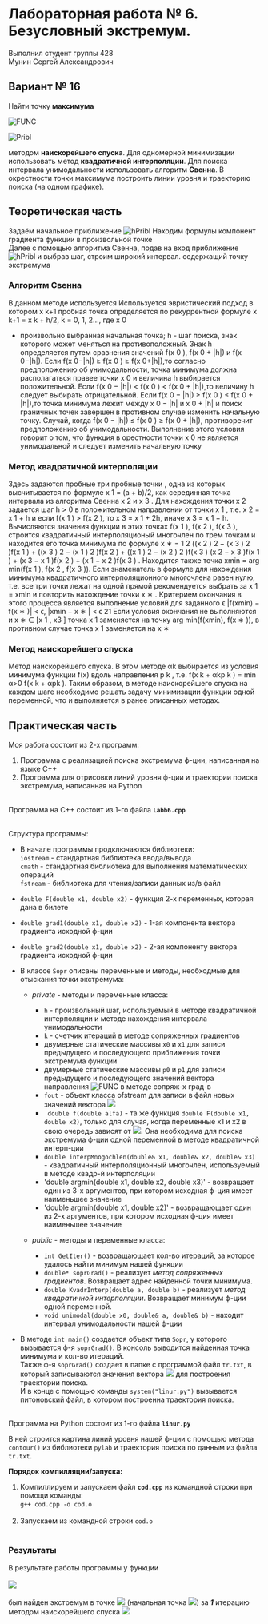 # Лабораторная работа № 6. Безусловный экстремум.

Выполнил студент группы 428  
Мунин Сергей Александрович

## Вариант № 16
Найти точку **максимума**

![FUNC](Images/FUNC.png)

![Pribl](Images/Pribl.png)

методом **наискорейшего спуска**. Для одномерной минимизации использовать метод **квадратичной интерполяции**.
Для поиска интервала унимодальности использовать алгоритм **Свенна**.
В окрестности точки максимума построить линии уровня и траекторию поиска (на одном графике).
## Теоретическая часть

Задаём начальное приближение ![hPribl](Images/Pribl.png)
Находим формулы компонент градиента функции в произвольной точке<br>
Далее с помощью алгоритма Свенна, подав на вход приближение ![hPribl](Images/Pribl.png) и выбрав шаг, строим широкий интервал. содержащий точку экстремума<br>
### Алгоритм Свенна
В данном методе используется Используется эвристический подход в котором
x
k+1 пробная точка определяется по рекуррентной формуле
x
k+1 = x
k + h/2, k = 0, 1, 2...,
где
x
0
- произвольно выбранная начальная точка;
h - шаг поиска, знак которого может меняться на противоположный.
Знак h определяется путем сравнения значений f(x
0
), f(x
0 + |h|)
и f(x
0−|h|). Если f(x
0−|h|) ≥ f(x
0
) ≥ f(x
0+|h|),то согласно предположению об унимодальности, точка минимума должна располагаться правее точки x
0 и величина h выбирается положительной.
Если f(x
0 − |h|) < f(x
0
) < f(x
0 + |h|),то величину h следует выбирать отрицательной. Если f(x
0 − |h|) ≥ f(x
0
) ≤ f(x
0 + |h|),то точка
минимума лежит между x
0 − |h| и x
0 + |h| и поиск граничных точек
завершен в противном случае изменить начальную точку. Случай,
когда f(x
0 − |h|) ≤ f(x
0
) ≥ f(x
0 + |h|), противоречит предположению об унимодальности. Выполнение этого условия говорит о том,
что функция в орестности точки x
0 не является унимодальной и
следует изменить начальную точку 

### Метод квадратичной интерполяции

Здесь задаются пробные три пробные точки , одна из которых высчитывается по формуле x
1 = (a + b)/2, как серединная точка интервала из алгоритма Свенна x
2 и
x
3
. Для нахождения точки x
2
задается шаг h > 0 в положительном
направлении от точки x
1
, т.е. x
2 = x
1 + h и если
f(x
1
) > f(x
2
), то x
3 = x
1 + 2h, иначе x
3 = x
1 − h.
Вычисляются значения функции в этих точках f(x
1
), f(x
2
), f(x
3
),
строится квадратичный интерполяционый многочлен по трем точкам и находится его точка минимума по формуле
x
∗ =
1
2
((x
2
)
2 − (x
3
)
2
)f(x
1
) + ((x
3
)
2 − (x
1
)
2
)f(x
2
) + ((x
1
)
2 − (x
2
)
2
)f(x
3
)
(x
2 − x
3
)f(x
1
) + (x
3 − x
1
)f(x
2
) + (x
1 − x
2
)f(x
3
)
.
Находится также точка xmin = arg min(f(x
1
), f(x
2
, f(x
3
)).
Если знаменатель в формуле для нахождения минимума квадратичного интерполяционного многочлена равен нулю, т.е. все три
точки лежат на одной прямой рекомендуется выбрать за x
1 = xmin
и повторить нахождение точки x
∗
.
Критерием окончания в этого процесса является выполнение условий для заданного ϵ
|f(xmin) − f(x
∗
)| < ϵ, |xmin − x
∗
| < ϵ
21
Если условия окончания не выполняются и
x
∗ ∈ [x
1
, x3
]
точка x
1
заменяется на точку arg min(f(xmin), f(x
∗
)), в противном случае точка x
1
заменяется на x
∗

### Метод наискорейшего спуска
 Метод наискорейшего спуска. В этом методе αk выбирается из условия минимума функции f(x) вдоль направления p
k
, т.е.
f(x
k + αkp
k
) = min
α>0
f(x
k + αpk
).
Таким образом, в методе наискорейшего спуска на каждом шаге
необходимо решать задачу минимизации функции одной переменной, что и выполняется в ранее описанных методах.
## Практическая часть
Моя работа состоит из 2-х программ: <br>
1) Программа с реализацией поиска экстремума ф-ции, написанная на языке C++<br>
2) Программа для отрисовки линий уровня ф-ции и траектории поиска экстремума, написанная на Python<br><br>

Программа на C++ состоит из 1-го файла **`Labb6.cpp`**<br><br>

Структура программы:<br>
* В начале программы продключаются библиотеки: <br>
     `iostream` - стандартная библиотека ввода/вывода<br>
     `cmath` - стандартная библиотека для выполнения математических операций <br>
     `fstream` - библиотека для чтения/записи данных из/в файл <br>
* `double F(double x1, double x2)` - функция 2-х переменных, которая дана в билете<br>
* `double grad1(double x1, double x2)` - 1-ая компонента вектора градиента исходной ф-ции<br>
* `double grad2(double x1, double x2)` - 2-ая компоненту вектора градиента исходной ф-ции<br>
* В классе `Sopr` описаны переменные и методы, необходмые для отыскания точки экстремума:
  * *private* - методы и переменные класса:<br>
    * `h` - произвольный шаг, используемый в методе квадратичной интерполяции и методе нахождения интервала унимодальности
    * `k` - счетчик итераций в методе сопряженных градиентов
    * двумерные статические массивы `x0` и  `x1` для записи предыдущего и последующего приближения точки экстремума функции
    * двумерные статические массивы `p0` и  `p1` для записи предыдущего и последующего значений вектора направления                            ![FUNC](Images/vectP.png) в методе сопряж-х град-в
    * `fout` - объект класса ofstream для записи в файл новых значений вектора  ![](Images/xK.png) 
    * ` double f(double alfa)` - та же функция `double F(double x1, double x2)`, только для случая, когда переменные x1 и x2 в свою очередь зависят от  ![](Images/alfa.png). Она необходима для поиска экстремума ф-ции одной переменной в методе квадратичной интерп-ции
    * `double interpMnogochlen(double& x1, double& x2, double& x3)` - квадратичный интерполяционный многочлен, используемый в методе квадр-й интерполяции
    * 'double argmin(double x1, double x2, double x3)' - возвращает один из 3-х аргументов, при котором исходная ф-ция имеет наименьшее значение
    * 'double argmin(double x1, double x2)' - возвращающает один из 2-х аргументов, при котором исходная ф-ция имеет наименьшее значение
    
  * *public* - методы и переменные класса:
    * `int GetIter()` - возвращающает кол-во итераций, за которое удалось найти минимум нашей функции
    * `double* soprGrad()` - реализует *метод сопряженных градиентов*. Возвращает адрес найденной точки минимума.
    * `double KvadrInterp(double a, double b)` - реализует *метод квадратичной интерполяции*. Возвращает минимум ф-ции одной переменной.
    * `void unimodal(double x0, double& a, double& b)` - находит интервал унимодальности нашей ф-ции
   
* В методе `int main()` создается объект типа `Sopr`, у которого вызывается ф-я `soprGrad()`. В консоль выводится найденная точка минимума и кол-во итераций.  
Также ф-я `soprGrad()` создает в папке с программой файл `tr.txt`, в который записываются значения вектора ![](Formuls/xK.png) для построения траектории поиска.<br>
И в конце с помощью команды `system("linur.py")` вызывается питоновский файл, в котором построенна траектория поиска.<br><br>

Программа на Python состоит из 1-го файла **`linur.py`**<br>

В ней строится картина линий уровня нашей ф-ции с помощью метода `contour()` из библиотеки `pylab` и траектория поиска по данным из файла `tr.txt`.<br>

**Порядок компилляции/запуска:**<br>
1. Компиллируем и запускаем файл **`cod.cpp`** из командной строки при помощи команды:<br>
`g++ cod.cpp -o cod.o`<br><br>
2. Запускаем из командной строки `cod.o`<br><br>

### Результаты
В результате работы программы у функции <br><br> ![](Images/FUNC.png) <br><br>был найден экстремум в точке  ![](-6.5,-2) (начальная точка  ![](Images/nachTochk.png)) за ***1*** итерацию методом наискорейшего спуска
 ![](Images/linur.jpg) 
